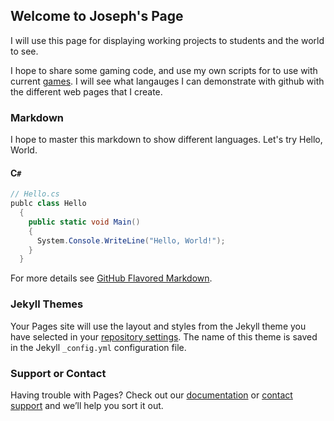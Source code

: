 ## Welcome to Joseph's Page

I will use this page for displaying working projects to students and the world to see.

I hope to share some gaming code, and use my own scripts for to use with current [games](https://josephmperez.github.io.games.html). I will see what langauges I can demonstrate with github with the different web pages that I create.

### Markdown

I hope to master this markdown to show different languages. Let's try Hello, World.

#### C`#`
```c#
// Hello.cs
publc class Hello
  {
    public static void Main()
    {
      System.Console.WriteLine("Hello, World!");
    }
  }
```

For more details see [GitHub Flavored Markdown](https://guides.github.com/features/mastering-markdown/).

### Jekyll Themes

Your Pages site will use the layout and styles from the Jekyll theme you have selected in your [repository settings](https://github.com/josephmperez/josephmperez.github.io/settings). The name of this theme is saved in the Jekyll `_config.yml` configuration file.

### Support or Contact

Having trouble with Pages? Check out our [documentation](https://help.github.com/categories/github-pages-basics/) or [contact support](https://github.com/contact) and we’ll help you sort it out.
